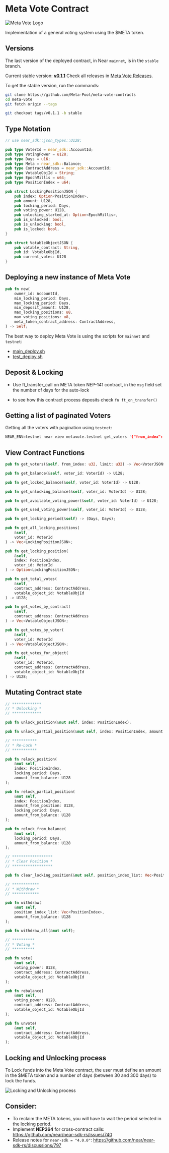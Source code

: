 # Meta Vote Contract

![Meta Vote Logo](media/logo.png)

Implementation of a general voting system using the $META token.

## Versions

The last version of the deployed contract, in Near `mainnet`, is in the `stable` branch.

Current stable version: [**v0.1.1**](https://github.com/Meta-Pool/meta-vote-contracts/releases/tag/v0.1.1)
Check all releases in [Meta Vote Releases](https://github.com/Meta-Pool/meta-vote-contracts/releases).

To get the stable version, run the commands:

```sh
git clone https://github.com/Meta-Pool/meta-vote-contracts
cd meta-vote
git fetch origin --tags

git checkout tags/v0.1.1 -b stable
```

## Type Notation

```rs
// use near_sdk::json_types::U128;

pub type VoterId = near_sdk::AccountId;
pub type VotingPower = u128;
pub type Days = u16;
pub type Meta = near_sdk::Balance;
pub type ContractAddress = near_sdk::AccountId;
pub type VotableObjId = String;
pub type EpochMillis = u64;
pub type PositionIndex = u64;

pub struct LockingPositionJSON {
    pub index: Option<PositionIndex>,
    pub amount: U128,
    pub locking_period: Days,
    pub voting_power: U128,
    pub unlocking_started_at: Option<EpochMillis>,
    pub is_unlocked: bool,
    pub is_unlocking: bool,
    pub is_locked: bool,
}

pub struct VotableObjectJSON {
    pub votable_contract: String,
    pub id: VotableObjId,
    pub current_votes: U128
}
```

## Deploying a new instance of Meta Vote

```rs
pub fn new(
    owner_id: AccountId,
    min_locking_period: Days,
    max_locking_period: Days,
    min_deposit_amount: U128,
    max_locking_positions: u8,
    max_voting_positions: u8,
    meta_token_contract_address: ContractAddress,
) -> Self;
```

The best way to deploy Meta Vote is using the scripts for `mainnet` and `testnet`:

- [main_deploy.sh](contract/scripts/main_deploy.sh)
- [test_deploy.sh](contract/scripts/test_deploy.sh)


## Deposit & Locking

* Use ft_transfer_call on META token NEP-141 contract, in the `msg` field set the number of days for the auto-lock

* to see how this contract process deposits check `fn ft_on_transfer()`

## Getting a list of paginated Voters

Getting all the voters with pagination using `testnet`:

```rs
NEAR_ENV=testnet near view metavote.testnet get_voters '{"from_index": 0, "limit": 100}'
```

## View Contract Functions

```rs
pub fn get_voters(&self, from_index: u32, limit: u32) -> Vec<VoterJSON>;

pub fn get_balance(&self, voter_id: VoterId) -> U128;

pub fn get_locked_balance(&self, voter_id: VoterId) -> U128;

pub fn get_unlocking_balance(&self, voter_id: VoterId) -> U128;

pub fn get_available_voting_power(&self, voter_id: VoterId) -> U128;

pub fn get_used_voting_power(&self, voter_id: VoterId) -> U128;

pub fn get_locking_period(&self) -> (Days, Days);

pub fn get_all_locking_positions(
    &self,
    voter_id: VoterId
) -> Vec<LockingPositionJSON>;

pub fn get_locking_position(
    &self,
    index: PositionIndex,
    voter_id: VoterId
) -> Option<LockingPositionJSON>;

pub fn get_total_votes(
    &self,
    contract_address: ContractAddress,
    votable_object_id: VotableObjId
) -> U128;

pub fn get_votes_by_contract(
    &self,
    contract_address: ContractAddress
) -> Vec<VotableObjectJSON>;

pub fn get_votes_by_voter(
    &self,
    voter_id: VoterId
) -> Vec<VotableObjectJSON>;

pub fn get_votes_for_object(
    &self,
    voter_id: VoterId,
    contract_address: ContractAddress,
    votable_object_id: VotableObjId
) -> U128;
```

## Mutating Contract state

```rs
// *************
// * Unlocking *
// *************

pub fn unlock_position(&mut self, index: PositionIndex);

pub fn unlock_partial_position(&mut self, index: PositionIndex, amount: U128);

// ***********
// * Re-Lock *
// ***********

pub fn relock_position(
    &mut self,
    index: PositionIndex,
    locking_period: Days,
    amount_from_balance: U128
);

pub fn relock_partial_position(
    &mut self,
    index: PositionIndex,
    amount_from_position: U128,
    locking_period: Days,
    amount_from_balance: U128
);

pub fn relock_from_balance(
    &mut self,
    locking_period: Days,
    amount_from_balance: U128
);

// ******************
// * Clear Position *
// ******************

pub fn clear_locking_position(&mut self, position_index_list: Vec<PositionIndex>);

// ************
// * Withdraw *
// ************

pub fn withdraw(
    &mut self,
    position_index_list: Vec<PositionIndex>,
    amount_from_balance: U128
);

pub fn withdraw_all(&mut self);

// **********
// * Voting *
// **********

pub fn vote(
    &mut self,
    voting_power: U128,
    contract_address: ContractAddress,
    votable_object_id: VotableObjId
);

pub fn rebalance(
    &mut self,
    voting_power: U128,
    contract_address: ContractAddress,
    votable_object_id: VotableObjId
);

pub fn unvote(
    &mut self,
    contract_address: ContractAddress,
    votable_object_id: VotableObjId
);
```

## Locking and Unlocking process

To Lock funds into the Meta Vote contract, the user must define an amount in the $META token and a number of days (between 30 and 300 days) to lock the funds.

![Locking and Unlocking process](media/process.png)

## Consider:

- To reclaim the META tokens, you will have to wait the period selected in the locking period.
- Implement **NEP264** for cross-contract calls: https://github.com/near/near-sdk-rs/issues/740
- Release notes for `near-sdk = "4.0.0"`: https://github.com/near/near-sdk-rs/discussions/797
